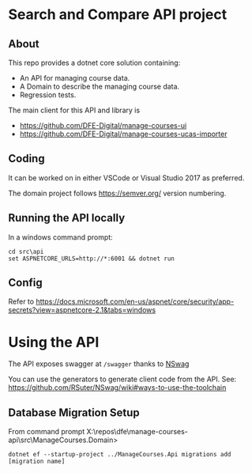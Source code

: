 # Search and Compare API project

## About

This repo provides a dotnet core solution containing:

* An API for managing course data.
* A Domain to describe the managing course data.
* Regression tests.

The main client for this API and library is
* https://github.com/DFE-Digital/manage-courses-ui
* https://github.com/DFE-Digital/manage-courses-ucas-importer

## Coding

It can be worked on in either VSCode or Visual Studio 2017 as preferred.

The domain project follows https://semver.org/ version numbering.

## Running the API locally

In a windows command prompt:

    cd src\api
    set ASPNETCORE_URLS=http://*:6001 && dotnet run

## Config

Refer to
https://docs.microsoft.com/en-us/aspnet/core/security/app-secrets?view=aspnetcore-2.1&tabs=windows

# Using the API

The API exposes swagger at `/swagger` thanks to [NSwag](https://github.com/RSuter/NSwag)

You can use the generators to generate client code from the API.
See: https://github.com/RSuter/NSwag/wiki#ways-to-use-the-toolchain

## Database Migration Setup

From command prompt
X:\repos\dfe\manage-courses-api\src\ManageCourses.Domain>

`dotnet ef --startup-project ../ManageCourses.Api migrations add [migration name]`
